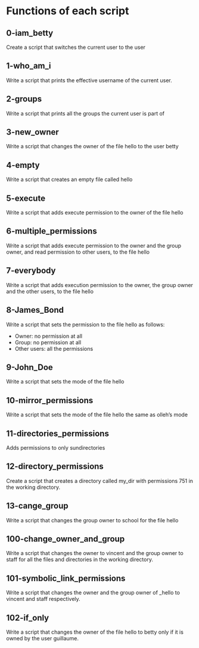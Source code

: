 # Functions of each script

## 0-iam_betty
Create a script that switches the current user to the user

## 1-who_am_i
Write a script that prints the effective username of the current user.

## 2-groups
Write a script that prints all the groups the current user is part of

## 3-new_owner
Write a script that changes the owner of the file hello to the user betty

## 4-empty
Write a script that creates an empty file called hello

## 5-execute
Write a script that adds execute permission to the owner of the file hello

## 6-multiple_permissions
Write a script that adds execute permission to the owner and the group owner, and read permission to other users, to the file hello

## 7-everybody
Write a script that adds execution permission to the owner, the group owner and the other users, to the file hello

## 8-James_Bond
Write a script that sets the permission to the file hello as follows:
- Owner: no permission at all
- Group: no permission at all
- Other users: all the permissions

## 9-John_Doe
Write a script that sets the mode of the file hello

## 10-mirror_permissions
Write a script that sets the mode of the file hello the same as olleh’s mode

## 11-directories_permissions
Adds permissions to only sundirectories

## 12-directory_permissions
Create a script that creates a directory called my_dir with permissions 751 in the working directory.

## 13-cange_group
Write a script that changes the group owner to school for the file hello

## 100-change_owner_and_group
Write a script that changes the owner to vincent and the group owner to staff for all the files and directories in the working directory.

## 101-symbolic_link_permissions
Write a script that changes the owner and the group owner of _hello to vincent and staff respectively.

## 102-if_only
Write a script that changes the owner of the file hello to betty only if it is owned by the user guillaume. 
